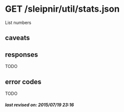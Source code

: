 # GET /sleipnir/util/stats.json

List numbers

## caveats

## responses

TODO

## error codes

TODO

##### last revised on: 2015/07/19 23:16
